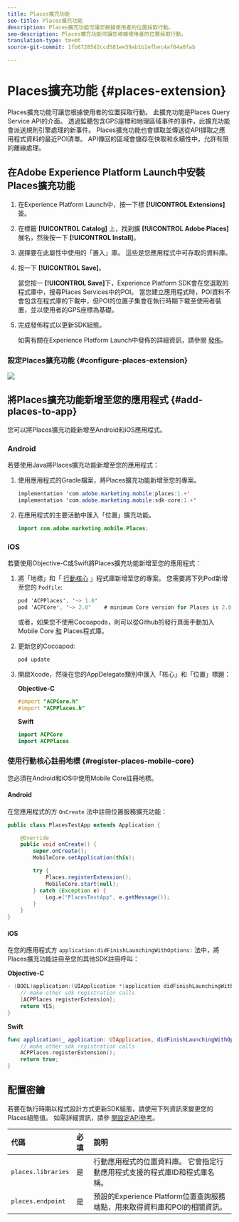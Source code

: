 ```yaml
---
title: Places擴充功能
seo-title: Places擴充功能
description: Places擴充功能可讓您根據使用者的位置採取行動。
seo-description: Places擴充功能可讓您根據使用者的位置採取行動。
translation-type: tm+mt
source-git-commit: 1fb87285d2ccd581ee59ab1b1efbec4af04a0fab

---
```



# Places擴充功能 {#places-extension}

Places擴充功能可讓您根據使用者的位置採取行動。 此擴充功能是Places Query Service API的介面。 透過監聽包含GPS座標和地理區域事件的事件，此擴充功能會派送規則引擎處理的新事件。 Places擴充功能也會擷取並傳送從API擷取之應用程式資料的最近POI清單。 API傳回的區域會儲存在快取和永續性中，允許有限的離線處理。

## 在Adobe Experience Platform Launch中安裝Places擴充功能

1. 在Experience Platform Launch中，按一下標 **[!UICONTROL Extensions]** 簽。
2. 在標籤 **[!UICONTROL Catalog]** 上，找到擴 **[!UICONTROL Adobe Places]** 展名，然後按一下 **[!UICONTROL Install]**。
3. 選擇要在此屬性中使用的「置入」庫。 這些是您應用程式中可存取的資料庫。
4. 按一下 **[!UICONTROL Save]**。

   當您按一 **[!UICONTROL Save]**&#x200B;下，Experience Platform SDK會在您選取的程式庫中，搜尋Places Services中的POI。 當您建立應用程式時，POI資料不會包含在程式庫的下載中，但POI的位置子集會在執行時期下載至使用者裝置，並以使用者的GPS座標為基礎。

5. 完成發佈程式以更新SDK組態。

   如需有關在Experience Platform Launch中發佈的詳細資訊，請參閱 [發佈](https://docs.adobelaunch.com/launch-reference/publishing)。

### 設定Places擴充功能 {#configure-places-extension}

![](//help/assets/places-extension.png)

## 將Places擴充功能新增至您的應用程式 {#add-places-to-app}

您可以將Places擴充功能新增至Android和iOS應用程式。

### Android

若要使用Java將Places擴充功能新增至您的應用程式：

1. 使用應用程式的Gradle檔案，將Places擴充功能新增至您的專案。

   ```java
   implementation 'com.adobe.marketing.mobile:places:1.+'
   implementation 'com.adobe.marketing.mobile:sdk-core:1.+'
   ```

2. 在應用程式的主要活動中匯入「位置」擴充功能。

   ```java
   import com.adobe.marketing.mobile.Places;
   ```


### iOS

若要使用Objective-C或Swift將Places擴充功能新增至您的應用程式：

1. 將「地標」和「 [行動核心](https://aep-sdks.gitbook.io/docs/using-mobile-extensions/mobile-core) 」程式庫新增至您的專案。 您需要將下列Pod新增至您的 `Podfile`:

   ```objective-c
   pod 'ACPPlaces', '~> 1.0'
   pod 'ACPCore', '~> 2.0'    # minimum Core version for Places is 2.0.3
   ```

   或者，如果您不使用Cocoapods，則可以從Github的發行頁面手動加入Mobile Core [和](https://github.com/Adobe-Marketing-Cloud/acp-sdks/releases/) Places程式庫。

2. 更新您的Cocoapod:

   ```objective-c
   pod update
   ```

3. 開啟Xcode，然後在您的AppDelegate類別中匯入「核心」和「位置」標題：

   **Objective-C**

   ```objective-c
   #import "ACPCore.h"
   #import "ACPPlaces.h"
   ```

   **Swift**

   ```swift
   import ACPCore
   import ACPPlaces
   ```

### 使用行動核心註冊地標 {#register-places-mobile-core}

您必須在Android和iOS中使用Mobile Core註冊地標。

#### Android

在您應用程式的方 `OnCreate` 法中註冊位置服務擴充功能：

```java
public class PlacesTestApp extends Application {

    @Override
    public void onCreate() {
        super.onCreate();
        MobileCore.setApplication(this);

        try {
            Places.registerExtension();
            MobileCore.start(null);
        } catch (Exception e) {
            Log.e("PlacesTestApp", e.getMessage());
        }
    }
}
```

#### iOS

在您的應用程式方 `application:didFinishLaunchingWithOptions:` 法中，將Places擴充功能註冊至您的其他SDK註冊呼叫：

**Objective-C**

```objective-c
- (BOOL)application:(UIApplication *)application didFinishLaunchingWithOptions:(NSDictionary *)launchOptions {
    // make other sdk registration calls
    [ACPPlaces registerExtension];    
    return YES;
}
```

**Swift**

```swift
func application(_ application: UIApplication, didFinishLaunchingWithOptions launchOptions: [UIApplication.LaunchOptionsKey: Any]?) -> Bool {
    // make other sdk registration calls
    ACPPlaces.registerExtension();
    return true;
}
```

## 配置密鑰

若要在執行時期以程式設計方式更新SDK組態，請使用下列資訊來變更您的Places組態值。 如需詳細資訊，請參 [閱設定API參考](https://aep-sdks.gitbook.io/docs/using-mobile-extensions/mobile-core/configuration/configuration-api-reference)。

| 代碼 | 必填 | 說明 |
| :--- | :--- | :--- |
| `places.libraries` | 是 | 行動應用程式的位置資料庫。 它會指定行動應用程式支援的程式庫ID和程式庫名稱。 |
| `places.endpoint` | 是 | 預設的Experience Platform位置查詢服務端點，用來取得資料庫和POI的相關資訊。 |

